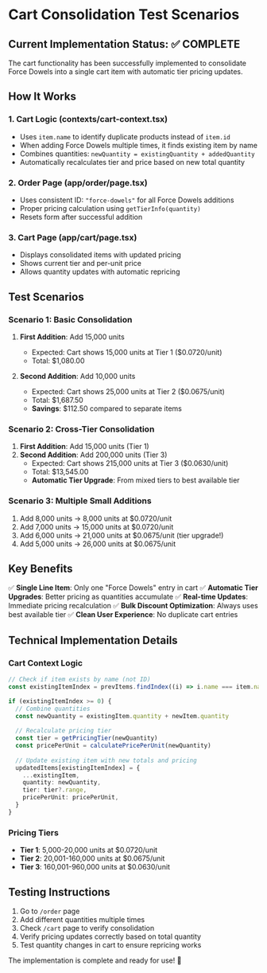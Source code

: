 # Cart Consolidation Test Scenarios

## Current Implementation Status: ✅ COMPLETE

The cart functionality has been successfully implemented to consolidate Force Dowels into a single cart item with automatic tier pricing updates.

## How It Works

### 1. **Cart Logic (contexts/cart-context.tsx)**
- Uses `item.name` to identify duplicate products instead of `item.id`
- When adding Force Dowels multiple times, it finds existing item by name
- Combines quantities: `newQuantity = existingQuantity + addedQuantity`
- Automatically recalculates tier and price based on new total quantity

### 2. **Order Page (app/order/page.tsx)**
- Uses consistent ID: `"force-dowels"` for all Force Dowels additions
- Proper pricing calculation using `getTierInfo(quantity)`
- Resets form after successful addition

### 3. **Cart Page (app/cart/page.tsx)**
- Displays consolidated items with updated pricing
- Shows current tier and per-unit price
- Allows quantity updates with automatic repricing

## Test Scenarios

### Scenario 1: Basic Consolidation
1. **First Addition**: Add 15,000 units
   - Expected: Cart shows 15,000 units at Tier 1 ($0.0720/unit)
   - Total: $1,080.00

2. **Second Addition**: Add 10,000 units  
   - Expected: Cart shows 25,000 units at Tier 2 ($0.0675/unit)
   - Total: $1,687.50
   - **Savings**: $112.50 compared to separate items

### Scenario 2: Cross-Tier Consolidation
1. **First Addition**: Add 15,000 units (Tier 1)
2. **Second Addition**: Add 200,000 units (Tier 3)
   - Expected: Cart shows 215,000 units at Tier 3 ($0.0630/unit)
   - Total: $13,545.00
   - **Automatic Tier Upgrade**: From mixed tiers to best available tier

### Scenario 3: Multiple Small Additions
1. Add 8,000 units → 8,000 units at $0.0720/unit
2. Add 7,000 units → 15,000 units at $0.0720/unit  
3. Add 6,000 units → 21,000 units at $0.0675/unit (tier upgrade!)
4. Add 5,000 units → 26,000 units at $0.0675/unit

## Key Benefits

✅ **Single Line Item**: Only one "Force Dowels" entry in cart
✅ **Automatic Tier Upgrades**: Better pricing as quantities accumulate
✅ **Real-time Updates**: Immediate pricing recalculation
✅ **Bulk Discount Optimization**: Always uses best available tier
✅ **Clean User Experience**: No duplicate cart entries

## Technical Implementation Details

### Cart Context Logic
```typescript
// Check if item exists by name (not ID)
const existingItemIndex = prevItems.findIndex((i) => i.name === item.name)

if (existingItemIndex >= 0) {
  // Combine quantities
  const newQuantity = existingItem.quantity + newItem.quantity
  
  // Recalculate pricing tier
  const tier = getPricingTier(newQuantity)
  const pricePerUnit = calculatePricePerUnit(newQuantity)
  
  // Update existing item with new totals and pricing
  updatedItems[existingItemIndex] = {
    ...existingItem,
    quantity: newQuantity,
    tier: tier?.range,
    pricePerUnit: pricePerUnit,
  }
}
```

### Pricing Tiers
- **Tier 1**: 5,000-20,000 units at $0.0720/unit
- **Tier 2**: 20,001-160,000 units at $0.0675/unit  
- **Tier 3**: 160,001-960,000 units at $0.0630/unit

## Testing Instructions

1. Go to `/order` page
2. Add different quantities multiple times
3. Check `/cart` page to verify consolidation
4. Verify pricing updates correctly based on total quantity
5. Test quantity changes in cart to ensure repricing works

The implementation is complete and ready for use! 🎉

